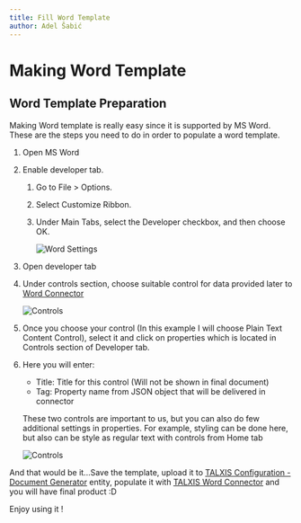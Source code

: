 ```yaml
---
title: Fill Word Template
author: Adel Šabić
---
```


# **Making Word Template**

## Word Template Preparation

Making Word template is really easy since it is supported by MS Word. These are the steps you need to do in order to populate a word template.

1. Open MS Word 
2. Enable developer tab.
    1. Go to File > Options.
    2. Select Customize Ribbon.
    3. Under Main Tabs, select the Developer checkbox, and then choose OK.

        ![Word Settings](/.attachments/developer-guide/utilities/templates/word/ControlProperties.png)

3. Open developer tab
4. Under controls section, choose suitable control for data provided later to [Word Connector](/en/developer-guide/integration/components/connector/wordconnector.md)
            
    ![Controls](/.attachments/developer-guide/utilities/templates/word/Controls.png)

5. Once you choose your control (In this example I will choose Plain Text Content Control), select it and click on properties which is located in Controls section of Developer tab.
6. Here you will enter:
    - Title: Title for this control (Will not be shown in final document)
    - Tag: Property name from JSON object that will be delivered in connector

    These two controls are important to us, but you can also do few additional settings in properties. For example, styling can be done here, but also can be style as regular text with controls from Home tab

    ![Controls](/.attachments/developer-guide/utilities/templates/word/ControlProperties.png)

And that would be it...Save the template, upload it to [TALXIS Configuration - Document Generator](./document-template.md) entity, populate it with 
[TALXIS Word Connector](/en/developer-guide/integration/components/connector/wordconnector.md) and you will have final product :D

Enjoy using it !